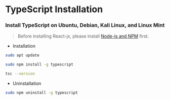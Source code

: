 # TypeScript Installation

### Install TypeScript on Ubuntu, Debian, Kali Linux, and Linux Mint

> Before installing React-js, please install [Node-js and NPM](https://github.com/prayogaekaardiansyah/installation/tree/master/Linux/Node-JS) first.

- Installation
```bash
sudo apt update
```
```bash
sudo npm install -g typescript
```
```bash
tsc --version
```

- Uninstallation
```bash
sudo npm uninstall -g typescript
```
